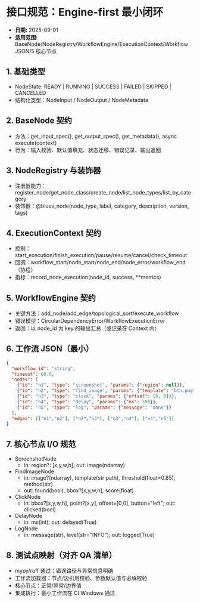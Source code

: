 # 接口规范：Engine-first 最小闭环
- **日期:** 2025-09-01
- **适用范围:** BaseNode/NodeRegistry/WorkflowEngine/ExecutionContext/Workflow JSON/5 核心节点

## 1. 基础类型
- NodeState: READY | RUNNING | SUCCESS | FAILED | SKIPPED | CANCELLED
- 结构化类型：NodeInput / NodeOutput / NodeMetadata

## 2. BaseNode 契约
- 方法：get_input_spec(), get_output_spec(), get_metadata(), async execute(context)
- 行为：输入校验、默认值填充、状态迁移、错误记录、输出返回

## 3. NodeRegistry 与装饰器
- 注册器能力：register_node/get_node_class/create_node/list_node_types/list_by_category
- 装饰器：@bluev_node(node_type, label, category, description, version, tags)

## 4. ExecutionContext 契约
- 控制：start_execution/finish_execution/pause/resume/cancel/check_timeout
- 回调：workflow_start/node_start/node_end/node_error/workflow_end（协程）
- 指标：record_node_execution(node_id, success, **metrics)

## 5. WorkflowEngine 契约
- 关键方法：add_node/add_edge/topological_sort/execute_workflow
- 错误模型：CircularDependencyError/WorkflowExecutionError
- 返回：以 node_id 为 key 的输出汇总（或记录在 Context 内）

## 6. 工作流 JSON（最小）
```json
{
  "workflow_id": "string",
  "timeout": 60.0,
  "nodes": [
    {"id": "n1", "type": "screenshot", "params": {"region": null}},
    {"id": "n2", "type": "find_image", "params": {"template": "btn.png", "threshold": 0.85}},
    {"id": "n3", "type": "click", "params": {"offset": [0, 0]}},
    {"id": "n4", "type": "delay", "params": {"ms": 500}},
    {"id": "n5", "type": "log", "params": {"message": "done"}}
  ],
  "edges": [["n1","n2"], ["n2","n3"], ["n3","n4"], ["n4","n5"]]
}
```

## 7. 核心节点 I/O 规范
- ScreenshotNode
  - in: region?: [x,y,w,h]; out: image(ndarray)
- FindImageNode
  - in: image?(ndarray), template(str path), threshold(float=0.85), method(str)
  - out: found(bool), bbox?[x,y,w,h], score(float)
- ClickNode
  - in: bbox?[x,y,w,h], point?[x,y], offset=[0,0], button="left"; out: clicked(bool)
- DelayNode
  - in: ms(int); out: delayed(True)
- LogNode
  - in: message(str), level(str="INFO"); out: logged(True)

## 8. 测试点映射（对齐 QA 清单）
- mypy/ruff 通过；错误路径与异常信息明确
- 工作流加载器：节点/边引用校验、参数默认值与必填校验
- 核心节点：正常/异常/边界值
- 集成执行：最小工作流在 CI Windows 通过
